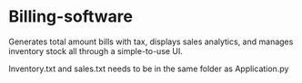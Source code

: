 # Billing-software
Generates total amount bills with tax, displays sales analytics, and manages inventory stock all through a simple-to-use UI.

Inventory.txt and sales.txt needs to be in the same folder as Application.py
